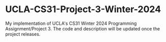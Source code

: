 # UCLA-CS31-Project-3-Winter-2024
My implementation of UCLA's CS31 Winter 2024 Programming Assignment/Project 3. The code and description will be updated once the project releases. 
